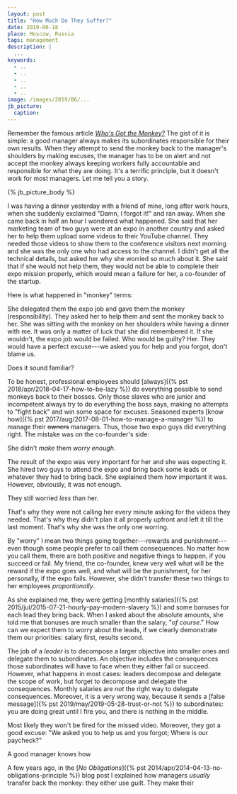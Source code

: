 ```yaml
---
layout: post
title: "How Much Do They Suffer?"
date: 2019-06-18
place: Moscow, Russia
tags: management
description: |
  ...
keywords:
  - ..
  - ..
  - ..
  - ..
  - ..
image: /images/2019/06/...
jb_picture:
  caption:
---
```


Remember the famous article
[_Who's Got the Monkey?_](http://hbr.org/1999/11/management-time-whos-got-the-monkey/ar/1)
The gist of it is simple: a good manager always makes its subordinates
responsible for their own results. When they attempt to send the monkey back
to the manager's shoulders by making excuses, the manager has to be on alert and
not accept the monkey always keeping workers fully accountable and responsible
for what they are doing. It's a terrific principle, but it doesn't work for most
managers. Let me tell you a story.

<!--more-->

{% jb_picture_body %}

I was having a dinner yesterday with a friend of mine, long after work hours,
when she suddenly exclaimed "Damn, I forgot it!" and ran away. When she
came back in half an hour I wondered what happened. She said that her marketing
team of two guys were at an expo in another country and asked her
to help them upload some videos to their YouTube channel. They needed
those videos to show them to the conference visitors next morning and she was the only
one who had access to the channel. I didn't get all the technical details, but
asked her why she worried so much about it. She said that if she would not
help them, they would not be able to complete their expo mission properly,
which would mean a failure for her, a co-founder of the startup.

Here is what happened in "monkey" terms:

She delegated them the expo job and gave them the monkey (responsibility). They
asked her to help them and sent the monkey back to her. She was sitting
with the monkey on her shoulders while having a dinner with me. It was only
a matter of luck that she did remembered it. If she wouldn't, the expo
job would be failed. Who would be guilty? Her. They would have a perfect
excuse---we asked you for help and you forgot, don't blame us.

Does it sound familiar?

To be honest, professional employees should
[always]({% pst 2018/apr/2018-04-17-how-to-be-lazy %}) do everything possible to
send monkeys back to their bosses. Only those slaves who are junior and incompetent
always try to do everything the boss says, making no attempts
to "fight back" and win some space for excuses. Seasoned experts
[know how]({% pst 2017/aug/2017-08-01-how-to-manage-a-manager %})
to manage their <del>owners</del> managers. Thus, those two expo guys did
everything right. The mistake was on the co-founder's side:

She didn't _make_ them _worry enough_.

The result of the expo was very important for her and she was expecting it.
She hired two guys to attend the expo and bring back some leads or whatever
they had to bring back. She explained them how important it was. However,
obviously, it was not enough.

They still worried _less_ than her.

That's why they were not calling her every minute asking for the videos
they needed. That's why they didn't plan it all properly upfront and left
it till the last moment. That's why she was the only one worring.

By "worry" I mean two things going together---rewards and punishment---even though some people
prefer to call them consequences. No matter how you call them, there are
both positive and negative things to happen, if you succeed or fail. My friend,
the co-founder, knew very well what will be the reward if the expo goes well,
and what will be the punishment, for her personally, if the expo fails. However,
she didn't transfer these two things to her employees _proportionally_.

As she explained me, they were getting [monthly salaries]({% pst 2015/jul/2015-07-21-hourly-pay-modern-slavery %})
and some bonuses for each lead they bring back. When I asked about the absolute
amounts, she told me that bonuses are much smaller than the salary,
"_of course_." How can we expect them to worry about the leads, if we
clearly demonstrate them our priorities: salary first, results second.

The job of a _leader_ is to decompose a larger objective into smaller ones
and delegate them to subordinates. An objective includes the consequences
those subordinates will have to face when they either fail or succeed. However, what
happens in most cases: leaders decompose and delegate the scope of work, but forget
to decompose and delegate the consequences. Monthly salaries are _not_ the
right way to delegate consequences. Moreover, it is a very wrong way, because
it sends a [false message]({% pst 2019/may/2019-05-28-trust-or-not %}) to subordinates:
you are doing great until I fire you, and there is nothing in the middle.

Most likely they won't be fired for the missed video. Moreover, they got
a good excuse: "We asked you to help us and you forgot; Where is our paycheck?"

A good manager knows how


A few years ago, in the [_No Obligations_]({% pst 2014/apr/2014-04-13-no-obligations-principle %})
blog post I explained how managers _usually_ transfer back the monkey: they
either use guilt. They make their









